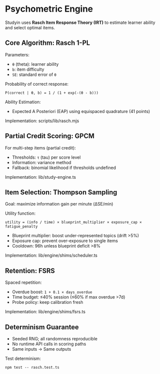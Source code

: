 # Psychometric Engine

Studyin uses **Rasch Item Response Theory (IRT)** to estimate learner ability and select optimal items.

## Core Algorithm: Rasch 1-PL

Parameters:
- `θ` (theta): learner ability
- `b`: item difficulty
- `SE`: standard error of `θ`

Probability of correct response:
```
P(correct | θ, b) = 1 / (1 + exp(-(θ - b)))
```

Ability Estimation:
- Expected A Posteriori (EAP) using equispaced quadrature (41 points)

Implementation: scripts/lib/rasch.mjs

## Partial Credit Scoring: GPCM

For multi-step items (partial credit):
- Thresholds: `τ` (tau) per score level
- Information: variance method
- Fallback: binomial likelihood if thresholds undefined

Implementation: lib/study-engine.ts

## Item Selection: Thompson Sampling

Goal: maximize information gain per minute (ΔSE/min)

Utility function:
```
utility = (info / time) × blueprint_multiplier × exposure_cap × fatigue_penalty
```

- Blueprint multiplier: boost under-represented topics (drift >5%)
- Exposure cap: prevent over-exposure to single items
- Cooldown: 96h unless blueprint deficit >8%

Implementation: lib/engine/shims/scheduler.ts

## Retention: FSRS

Spaced repetition:
- Overdue boost: `1 + 0.1 × days_overdue`
- Time budget: ≤40% session (≤60% if max overdue >7d)
- Probe policy: keep calibration fresh

Implementation: lib/engine/shims/fsrs.ts

## Determinism Guarantee

- Seeded RNG; all randomness reproducible
- No runtime API calls in scoring paths
- Same inputs → Same outputs

Test determinism:
```
npm test -- rasch.test.ts
```

